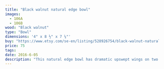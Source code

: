 ```yaml
---
title: "Black walnut natural edge bowl"
images:
  - 106A
  - 106B
wood: "Black walnut"
type: "Bowl"
dimensions: '4" x 8 ½" x 7 ¼"'
buy: "https://www.etsy.com/se-en/listing/528926754/black-walnut-natural-edge-bowl?ref=shop_home_active_26"
price: 75
tags:
date: 2016-6-05
description: "This natural edge bowl has dramatic upswept wings on two sides that graduate into two lower sides. It would look gorgeous holding pieces of fruit or colorful objects."
---
```


